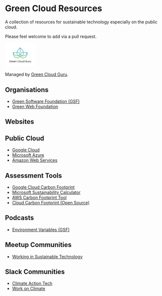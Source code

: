 # Green Cloud Resources

A collection of resources for sustainable technology especially on the public cloud.

Please feel welcome to add via a pull request.

<img src="images/logo.png" alt="Green Cloud Guru Logo" width="100"/>

Managed by [Green Cloud Guru](https://greencloud.guru).

## Organisations
* [Green Software Foundation (GSF)](https://greensoftware.foundation/)
* [Green Web Foundation](https://www.thegreenwebfoundation.org/)

## Websites

## Public Cloud
* [Google Cloud](https://cloud.google.com/sustainability)
* [Microsoft Azure](https://azure.microsoft.com/en-gb/global-infrastructure/sustainability/)
* [Amazon Web Services](https://aws.amazon.com/sustainability/)

## Assessment Tools
* [Google Cloud Carbon Footprint](https://cloud.google.com/carbon-footprint)
* [Microsoft Sustainability Calculator](https://azure.microsoft.com/en-gb/blog/microsoft-sustainability-calculator-helps-enterprises-analyze-the-carbon-emissions-of-their-it-infrastructure/)
* [AWS Carbon Footprint Tool](https://aws.amazon.com/blogs/aws/new-customer-carbon-footprint-tool/)
* [Cloud Carbon Footprint (Open Source)](https://www.cloudcarbonfootprint.org/)

## Podcasts
* [Environment Variables (GSF)](https://podcast.greensoftware.foundation/)

## Meetup Communities
* [Working in Sustainable Technology](https://www.meetup.com/Working-In-Sustainable-Technology/)

## Slack Communities
* [Climate Action Tech](https://climateaction.tech/)
* [Work on Climate](https://workonclimate.org/)